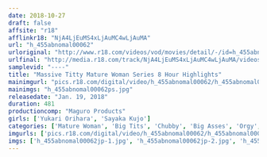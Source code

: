 ```yaml
---
date: 2018-10-27
draft: false
affsite: "r18"
afflinkr18: "NjA4LjEuMS4xLjAuMC4wLjAuMA"
url: "h_455abnomal00062"
urloriginal: "http://www.r18.com/videos/vod/movies/detail/-/id=h_455abnomal00062"
urlfinal: "http://media.r18.com/track/NjA4LjEuMS4xLjAuMC4wLjAuMA/videos/vod/movies/detail/-/id=h_455abnomal00062"
samplevid: "----"
title: "Massive Titty Mature Woman Series 8 Hour Highlights"
mainimgurl: "pics.r18.com/digital/video/h_455abnomal00062/h_455abnomal00062ps.jpg"
mainimgs: "h_455abnomal00062ps.jpg"
releasedate: "Jan. 19, 2018"
duration: 481
productioncomp: "Maguro Products"
girls: ['Yukari Orihara', 'Sayaka Kujo']
categories: ['Mature Woman', 'Big Tits', 'Chubby', 'Big Asses', 'Orgy', 'Outdoor', 'Documentary', 'Compilation', 'Over 4 Hours', 'Hi-Def']
imgurls: ['pics.r18.com/digital/video/h_455abnomal00062/h_455abnomal00062jp-1.jpg', 'pics.r18.com/digital/video/h_455abnomal00062/h_455abnomal00062jp-2.jpg', 'pics.r18.com/digital/video/h_455abnomal00062/h_455abnomal00062jp-3.jpg', 'pics.r18.com/digital/video/h_455abnomal00062/h_455abnomal00062jp-4.jpg', 'pics.r18.com/digital/video/h_455abnomal00062/h_455abnomal00062jp-5.jpg', 'pics.r18.com/digital/video/h_455abnomal00062/h_455abnomal00062jp-6.jpg', 'pics.r18.com/digital/video/h_455abnomal00062/h_455abnomal00062jp-7.jpg', 'pics.r18.com/digital/video/h_455abnomal00062/h_455abnomal00062jp-8.jpg', 'pics.r18.com/digital/video/h_455abnomal00062/h_455abnomal00062jp-9.jpg', 'pics.r18.com/digital/video/h_455abnomal00062/h_455abnomal00062jp-10.jpg', 'pics.r18.com/digital/video/h_455abnomal00062/h_455abnomal00062jp-11.jpg', 'pics.r18.com/digital/video/h_455abnomal00062/h_455abnomal00062jp-12.jpg', 'pics.r18.com/digital/video/h_455abnomal00062/h_455abnomal00062jp-13.jpg', 'pics.r18.com/digital/video/h_455abnomal00062/h_455abnomal00062jp-14.jpg', 'pics.r18.com/digital/video/h_455abnomal00062/h_455abnomal00062jp-15.jpg', 'pics.r18.com/digital/video/h_455abnomal00062/h_455abnomal00062jp-16.jpg', 'pics.r18.com/digital/video/h_455abnomal00062/h_455abnomal00062jp-17.jpg', 'pics.r18.com/digital/video/h_455abnomal00062/h_455abnomal00062jp-18.jpg', 'pics.r18.com/digital/video/h_455abnomal00062/h_455abnomal00062jp-19.jpg', 'pics.r18.com/digital/video/h_455abnomal00062/h_455abnomal00062jp-20.jpg']
imgs: ['h_455abnomal00062jp-1.jpg', 'h_455abnomal00062jp-2.jpg', 'h_455abnomal00062jp-3.jpg', 'h_455abnomal00062jp-4.jpg', 'h_455abnomal00062jp-5.jpg', 'h_455abnomal00062jp-6.jpg', 'h_455abnomal00062jp-7.jpg', 'h_455abnomal00062jp-8.jpg', 'h_455abnomal00062jp-9.jpg', 'h_455abnomal00062jp-10.jpg', 'h_455abnomal00062jp-11.jpg', 'h_455abnomal00062jp-12.jpg', 'h_455abnomal00062jp-13.jpg', 'h_455abnomal00062jp-14.jpg', 'h_455abnomal00062jp-15.jpg', 'h_455abnomal00062jp-16.jpg', 'h_455abnomal00062jp-17.jpg', 'h_455abnomal00062jp-18.jpg', 'h_455abnomal00062jp-19.jpg', 'h_455abnomal00062jp-20.jpg']
---
```

